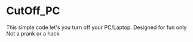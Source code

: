 # CutOff_PC
This simple code let's you turn off your PC/Laptop.
Designed for fun only 
Not a prank or a hack
